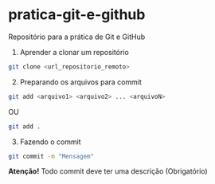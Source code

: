 # pratica-git-e-github
Repositório para a prática de Git e GitHub

1. Aprender a clonar um repositório

```bash
git clone <url_repositorio_remoto>
```

2. Preparando os arquivos para commit

```bash
git add <arquivo1> <arquivo2> ... <arquivoN>
```
OU
```bash
git add .
```

3. Fazendo o commit
```bash
git commit -m "Mensagem"
```
**Atenção!** Todo commit deve ter uma descrição (Obrigatório)